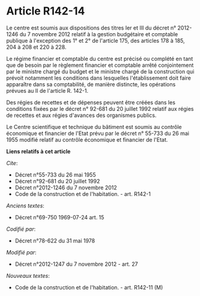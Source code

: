 # Article R142-14

Le centre est soumis aux dispositions des titres Ier et III du décret n° 2012-1246 du 7 novembre 2012 relatif à la gestion
budgétaire et comptable publique à l'exception des 1° et 2° de l'article 175, des articles 178 à 185, 204 à 208 et 220 à
228. 

Le régime financier et comptable du centre est précisé ou complété en tant que de besoin par le règlement financier et
comptable arrêté conjointement par le ministre chargé du budget et le ministre chargé de la construction qui prévoit
notamment les conditions dans lesquelles l'établissement doit faire apparaître dans sa comptabilité, de manière distincte,
les opérations prévues au II de l'article R. 142-1. 

Des régies de recettes et de dépenses peuvent être créées dans les conditions fixées par le décret n° 92-681 du 20 juillet
1992 relatif aux régies de recettes et aux régies d'avances des organismes publics. 

Le Centre scientifique et technique du bâtiment est soumis au contrôle économique et financier de l'Etat prévu par le décret
n° 55-733 du 26 mai 1955 modifié relatif au contrôle économique et financier de l'Etat.

**Liens relatifs à cet article**

_Cite_:

  - Décret n°55-733 du 26 mai 1955
  - Décret n°92-681 du 20 juillet 1992
  - Décret n°2012-1246 du 7 novembre 2012
  - Code de la construction et de l'habitation. - art. R142-1

_Anciens textes_:

  - Décret n°69-750 1969-07-24 art. 15

_Codifié par_:

  - Décret n°78-622 du 31 mai 1978

_Modifié par_:

  - Décret n°2012-1247 du 7 novembre 2012 - art. 27

_Nouveaux textes_:

  - Code de la construction et de l'habitation. - art. R142-11 (M)
